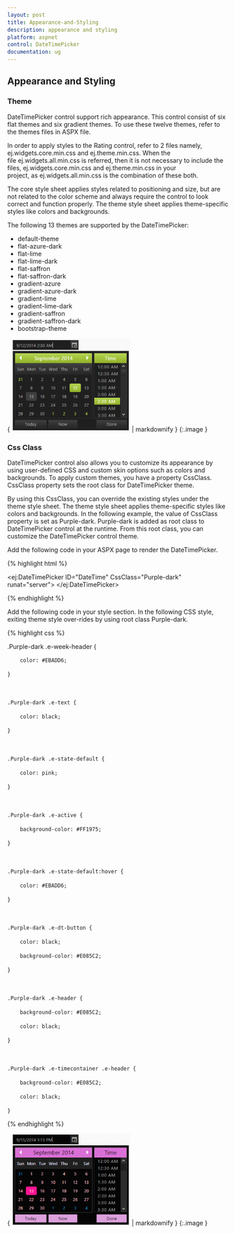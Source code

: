 ```yaml
---
layout: post
title: Appearance-and-Styling
description: appearance and styling
platform: aspnet
control: DateTimePicker
documentation: ug
---
```


## Appearance and Styling

### Theme

DateTimePicker control support rich appearance. This control consist of six flat themes and six gradient themes. To use these twelve themes, refer to the themes files in ASPX file. 

In order to apply styles to the Rating control, refer to 2 files namely, ej.widgets.core.min.css and ej.theme.min.css. When the file ej.widgets.all.min.css is referred, then it is not necessary to include the files, ej.widgets.core.min.css and ej.theme.min.css in your project, as ej.widgets.all.min.css is the combination of these both.

The core style sheet applies styles related to positioning and size, but are not related to the color scheme and always require the control to look correct and function properly. The theme style sheet applies theme-specific styles like colors and backgrounds.

The following 13 themes are supported by the DateTimePicker:

* default-theme
* flat-azure-dark
* flat-lime
* flat-lime-dark
* flat-saffron
* flat-saffron-dark
* gradient-azure
* gradient-azure-dark
* gradient-lime
* gradient-lime-dark
* gradient-saffron
* gradient-saffron-dark
* bootstrap-theme



{ ![](Appearance-and-Styling_images/Appearance-and-Styling_img1.png) | markdownify }
{:.image }


### Css Class

DateTimePicker control also allows you to customize its appearance by using user-defined CSS and custom skin options such as colors and backgrounds. To apply custom themes, you have a property CssClass. CssClass property sets the root class for DateTimePicker theme.

By using this CssClass, you can override the existing styles under the theme style sheet. The theme style sheet applies theme-specific styles like colors and backgrounds. In the following example, the value of CssClass property is set as Purple-dark. Purple-dark is added as root class to DateTimePicker control at the runtime. From this root class, you can customize the DateTimePicker control theme.

Add the following code in your ASPX page to render the DateTimePicker.



{% highlight html %}



<ej:DateTimePicker ID="DateTime" CssClass="Purple-dark" runat="server"> </ej:DateTimePicker>





{% endhighlight %}



Add the following code in your style section. In the following CSS style, exiting theme style over-rides by using root class Purple-dark. 

{% highlight css %}



.Purple-dark .e-week-header {

        color: #EBADD6;

    }



    .Purple-dark .e-text {

        color: black;

    }



    .Purple-dark .e-state-default {

        color: pink;

    }



    .Purple-dark .e-active {

        background-color: #FF1975;

    }



    .Purple-dark .e-state-default:hover {

        color: #EBADD6;

    }



    .Purple-dark .e-dt-button {

        color: black;

        background-color: #E085C2;

    }



    .Purple-dark .e-header {

        background-color: #E085C2;

        color: black;

    }



    .Purple-dark .e-timecontainer .e-header {

        background-color: #E085C2;

        color: black;

    }



{% endhighlight %}



{ ![](Appearance-and-Styling_images/Appearance-and-Styling_img2.png) | markdownify }
{:.image }


